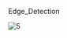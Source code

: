 Edge_Detection

![5](https://user-images.githubusercontent.com/38696775/111027951-baae0800-8436-11eb-9a7e-01a836b9e25f.jpg)
